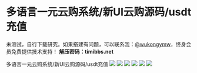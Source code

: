 # 多语言一元云购系统/新UI云购源码/usdt充值

未测试，自行下载研究。如果搭建有问题，可以联系我：[@wukongymw](http://t.me/wukongymw)，终身会员免费提供技术支持！
**解压密码：timibbs.net**

多语言一元云购系统/新UI云购源码/usdt充值
[![](https://wukongymw.com/wp-content/uploads/2023/08/1692350604-54b7970db4088c0.jpg)](https://wukongymw.com/wp-content/uploads/2023/08/1692350604-54b7970db4088c0.jpg)
[![](https://wukongymw.com/wp-content/uploads/2023/08/1692350604-2de1a1398eee764.jpg)](https://wukongymw.com/wp-content/uploads/2023/08/1692350604-2de1a1398eee764.jpg)
[![](https://wukongymw.com/wp-content/uploads/2023/08/1692350603-f49e068a0e8e456.jpg)](https://wukongymw.com/wp-content/uploads/2023/08/1692350603-f49e068a0e8e456.jpg)
[![](https://wukongymw.com/wp-content/uploads/2023/08/1692350603-f3c3b42592262fb.jpg)](https://wukongymw.com/wp-content/uploads/2023/08/1692350603-f3c3b42592262fb.jpg)
[![](https://wukongymw.com/wp-content/uploads/2023/08/1692350603-08de8f78c5e240c.jpg)](https://wukongymw.com/wp-content/uploads/2023/08/1692350603-08de8f78c5e240c.jpg)
[![](https://wukongymw.com/wp-content/uploads/2023/08/1692350602-bb12649d5744923.jpg)](https://wukongymw.com/wp-content/uploads/2023/08/1692350602-bb12649d5744923.jpg)